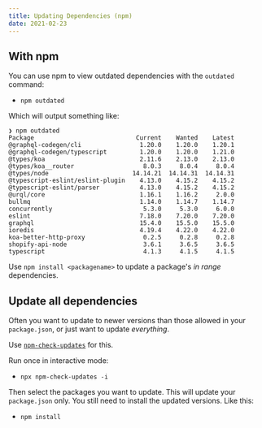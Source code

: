 ```yaml
---
title: Updating Dependencies (npm)
date: 2021-02-23
---
```


## With npm

You can use npm to view outdated dependencies with the `outdated` command:

- `npm outdated`

Which will output something like:

```shell
❯ npm outdated
Package                            Current    Wanted    Latest
@graphql-codegen/cli                1.20.0    1.20.0    1.20.1
@graphql-codegen/typescript         1.20.0    1.20.0    1.21.0
@types/koa                          2.11.6    2.13.0    2.13.0
@types/koa__router                   8.0.3     8.0.4     8.0.4
@types/node                       14.14.21  14.14.31  14.14.31
@typescript-eslint/eslint-plugin    4.13.0    4.15.2    4.15.2
@typescript-eslint/parser           4.13.0    4.15.2    4.15.2
@urql/core                          1.16.1    1.16.2     2.0.0
bullmq                              1.14.0    1.14.7    1.14.7
concurrently                         5.3.0     5.3.0     6.0.0
eslint                              7.18.0    7.20.0    7.20.0
graphql                             15.4.0    15.5.0    15.5.0
ioredis                             4.19.4    4.22.0    4.22.0
koa-better-http-proxy                0.2.5     0.2.8     0.2.8
shopify-api-node                     3.6.1     3.6.5     3.6.5
typescript                           4.1.3     4.1.5     4.1.5
```

Use `npm install <packagename>` to update a package's _in range_ dependencies.

## Update all dependencies

Often you want to update to newer versions than those allowed in your `package.json`, or just want to update _everything_.

Use [`npm-check-updates`](https://github.com/raineorshine/npm-check-updates) for this.

Run once in interactive mode:

- `npx npm-check-updates -i`

Then select the packages you want to update. This will update your `package.json` only. You still need to install the updated versions. Like this:

- `npm install`
